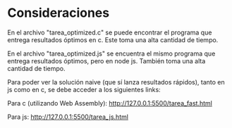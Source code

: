 # Consideraciones

En el archivo "tarea_optimized.c" se puede encontrar el programa que entrega resultados óptimos en c. Este toma una alta cantidad de tiempo.

En el archivo "tarea_optimized.js" se encuentra el mismo programa que entrega resultados óptimos, pero en node js. También toma una alta cantidad de tiempo.

Para poder ver la solución naive (que sí lanza resultados rápidos), tanto en js como en c, se debe acceder a los siguientes links:

Para c (utilizando Web Assembly):
http://127.0.0.1:5500/tarea_fast.html

Para js:
http://127.0.0.1:5500/tarea_js.html
